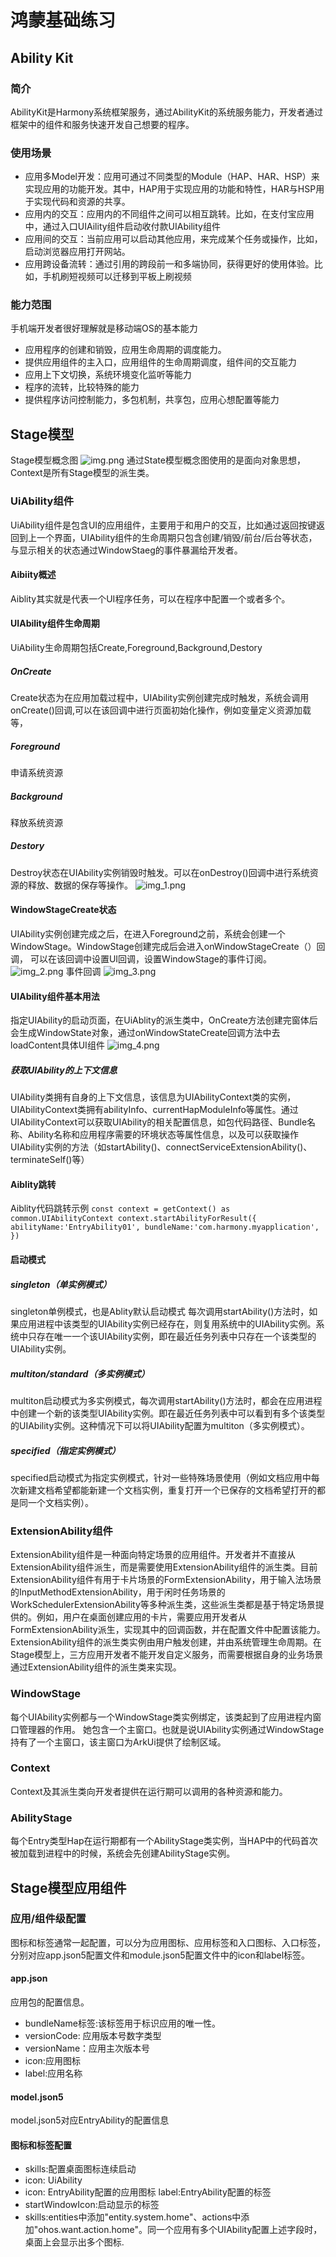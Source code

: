 # 鸿蒙基础练习

## Ability Kit
### 简介
AbilityKit是Harmony系统框架服务，通过AbilityKit的系统服务能力，开发者通过框架中的组件和服务快速开发自己想要的程序。
### 使用场景
<ul>
<li>
应用多Model开发：应用可通过不同类型的Module（HAP、HAR、HSP）来实现应用的功能开发。其中，HAP用于实现应用的功能和特性，HAR与HSP用于实现代码和资源的共享。
</li>
<li>
应用内的交互：应用内的不同组件之间可以相互跳转。比如，在支付宝应用中，通过入口UIAility组件启动收付款UIAbility组件
</li>
<li>
应用间的交互：当前应用可以启动其他应用，来完成某个任务或操作，比如，启动浏览器应用打开网站。
</li>
<li>
应用跨设备流转：通过引用的跨段前一和多端协同，获得更好的使用体验。比如，手机刷短视频可以迁移到平板上刷视频
</li>
</ul>

### 能力范围
手机端开发者很好理解就是移动端OS的基本能力
<ul>
<li>
应用程序的创建和销毁，应用生命周期的调度能力。
</li>
<li>
提供应用组件的主入口，应用组件的生命周期调度，组件间的交互能力
</li>
<li>
应用上下文切换，系统环境变化监听等能力
</li>
<li>
程序的流转，比较特殊的能力
</li>
<li>
提供程序访问控制能力，多包机制，共享包，应用心想配置等能力
</li>
</ul>

## Stage模型
Stage模型概念图
![img.png](img.png)
通过State模型概念图使用的是面向对象思想，Context是所有Stage模型的派生类。

### UiAbility组件
UiAbility组件是包含UI的应用组件，主要用于和用户的交互，比如通过返回按键返回到上一个界面，UIAbility组件的生命周期只包含创建/销毁/前台/后台等状态，与显示相关的状态通过WindowStaeg的事件暴漏给开发者。
#### Aibiity概述
Aiblity其实就是代表一个UI程序任务，可以在程序中配置一个或者多个。
#### UIAbility组件生命周期
UiAbility生命周期包括Create,Foreground,Background,Destory
##### OnCreate
Create状态为在应用加载过程中，UIAbility实例创建完成时触发，系统会调用onCreate()回调,可以在该回调中进行页面初始化操作，例如变量定义资源加载等，
##### Foreground
申请系统资源
##### Background
释放系统资源
##### Destory
Destroy状态在UIAbility实例销毁时触发。可以在onDestroy()回调中进行系统资源的释放、数据的保存等操作。
![img_1.png](img_1.png)
#### WindowStageCreate状态
UIAbility实例创建完成之后，在进入Foreground之前，系统会创建一个WindowStage。WindowStage创建完成后会进入onWindowStageCreate（）回调，
可以在该回调中设置UI回调，设置WindowStage的事件订阅。
![img_2.png](img_2.png)
事件回调
![img_3.png](img_3.png)

#### UIAbility组件基本用法 
指定UIAbility的启动页面，在UiAblity的派生类中，OnCreate方法创建完窗体后会生成WindowState对象，通过onWindowStateCreate回调方法中去loadContent具体UI组件
![img_4.png](img_4.png)
##### 获取UIAbility的上下文信息
UIAbility类拥有自身的上下文信息，该信息为UIAbilityContext类的实例，UIAbilityContext类拥有abilityInfo、currentHapModuleInfo等属性。通过UIAbilityContext可以获取UIAbility的相关配置信息，如包代码路径、Bundle名称、Ability名称和应用程序需要的环境状态等属性信息，以及可以获取操作UIAbility实例的方法（如startAbility()、connectServiceExtensionAbility()、terminateSelf()等）

#### Aiblity跳转
Aiblity代码跳转示例
`
const context = getContext() as common.UIAbilityContext
context.startAbilityForResult({
abilityName:'EntryAbility01',
bundleName:'com.harmony.myapplication',
})
`
#### 启动模式
##### singleton（单实例模式）
singleton单例模式，也是Ablity默认启动模式
每次调用startAbility()方法时，如果应用进程中该类型的UIAbility实例已经存在，则复用系统中的UIAbility实例。系统中只存在唯一一个该UIAbility实例，即在最近任务列表中只存在一个该类型的UIAbility实例。
##### multiton/standard（多实例模式）
multiton启动模式为多实例模式，每次调用startAbility()方法时，都会在应用进程中创建一个新的该类型UIAbility实例。即在最近任务列表中可以看到有多个该类型的UIAbility实例。这种情况下可以将UIAbility配置为multiton（多实例模式）。

##### specified（指定实例模式）
specified启动模式为指定实例模式，针对一些特殊场景使用（例如文档应用中每次新建文档希望都能新建一个文档实例，重复打开一个已保存的文档希望打开的都是同一个文档实例）。

### ExtensionAbility组件
ExtensionAbility组件是一种面向特定场景的应用组件。开发者并不直接从ExtensionAbility组件派生，而是需要使用ExtensionAbility组件的派生类。目前ExtensionAbility组件有用于卡片场景的FormExtensionAbility，用于输入法场景的InputMethodExtensionAbility，用于闲时任务场景的WorkSchedulerExtensionAbility等多种派生类，这些派生类都是基于特定场景提供的。例如，用户在桌面创建应用的卡片，需要应用开发者从FormExtensionAbility派生，实现其中的回调函数，并在配置文件中配置该能力。ExtensionAbility组件的派生类实例由用户触发创建，并由系统管理生命周期。在Stage模型上，三方应用开发者不能开发自定义服务，而需要根据自身的业务场景通过ExtensionAbility组件的派生类来实现。

### WindowStage
每个UIAbility实例都与一个WindowStage类实例绑定，该类起到了应用进程内窗口管理器的作用。
她包含一个主窗口。也就是说UIAbility实例通过WindowStage持有了一个主窗口，该主窗口为ArkUi提供了绘制区域。

### Context
Context及其派生类向开发者提供在运行期可以调用的各种资源和能力。

### AbilityStage
每个Entry类型Hap在运行期都有一个AbilityStage类实例，当HAP中的代码首次被加载到进程中的时候，系统会先创建AbilityStage实例。

## Stage模型应用组件
### 应用/组件级配置
图标和标签通常一起配置，可以分为应用图标、应用标签和入口图标、入口标签，分别对应app.json5配置文件和module.json5配置文件中的icon和label标签。
#### app.json
应用包的配置信息。
<ul>
<li>
bundleName标签:该标签用于标识应用的唯一性。
</li>
<li>
versionCode: 应用版本号数字类型
</li>
<li>
versionName：应用主次版本号
</li>
<li>
icon:应用图标
</li>
<li>
label:应用名称
</li>
</ul>

#### model.json5
model.json5对应EntryAbility的配置信息
#### 图标和标签配置

<ul>
<li>
skills:配置桌面图标连续启动
</li>
<li>
icon: UiAbility
</li>
<li>
icon: EntryAbility配置的应用图标
label:EntryAbility配置的标签
</li>
<li>
startWindowIcon:启动显示的标签
</li>
<li>
skills:entities中添加"entity.system.home"、actions中添加"ohos.want.action.home"。同一个应用有多个UIAbility配置上述字段时，桌面上会显示出多个图标.

</li>
</ul>
